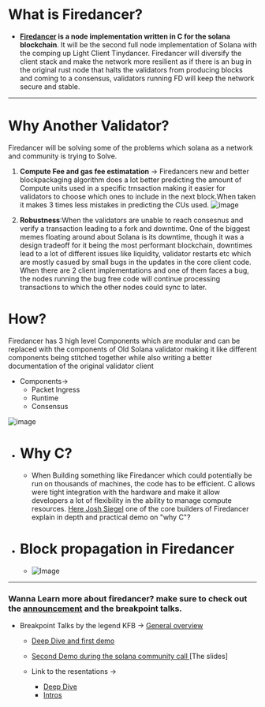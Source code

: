  # What is Firedancer?
- **[Firedancer](https://jumpcrypto.com/firedancer/) is a node implementation written in C for the solana blockchain**. It will be the second full node implementation of Solana with the comping up Light Client Tinydancer. Firedancer will diversify the client stack and make the network more resilient as if there is an bug in the original rust node that halts the validators from producing blocks and coming to a consensus, validators running FD will keep the network secure and stable.
- ---
# Why Another Validator?
Firedancer will be solving some of the problems which solana as a network and community is trying to Solve.
1. **Compute Fee and gas fee estimatation** -> Firedancers new and better blockpackaging algorithm does a lot better predicting the amount of Compute units used in a specific trnsaction making it easier for validators to choose which ones to include in the next block.When taken it makes 3 times less mistakes in predicting the CUs used. ![image](https://user-images.githubusercontent.com/88841339/224479879-466202fb-d085-4c93-beb6-22d6c3885a44.png)

2. **Robustness**:When the validators are unable to reach consesnus and verify a transaction leading to a fork and downtime. One of the biggest memes floating around about Solana is its downtime, though it was a design tradeoff for it being the most performant blockchain, downtimes lead to a lot of different issues like liquidity, validator restarts etc which are mostly casued by small bugs in the updates in the core client code. 
When there are 2 client implementations and one of them faces a bug, the nodes running the bug free code will continue processing transactions to which the other nodes could sync to later. 
		
 # How?
 Firedancer has 3 high level Components which are modular and can be replaced with the components of Old Solana validator making it like different  components being stitched together while also writing a better documentation of the original validator client
- Components->
	- 	Packet Ingress
	- 	Runtime
	- 	Consensus

 ![image](https://user-images.githubusercontent.com/88841339/224098753-4a62136a-aad7-4343-89b0-f8c0fd45a990.png)

- # Why C?
	- When Building something like Firedancer which could potentially be run on thousands of machines, the code has to be efficient. C allows were tight integration with the hardware and make it allow developers a lot of flexibility in the ability to manage compute resources. [Here Josh Siegel](https://www.youtube.com/watch?v=9efhIs37hVI) one of the core builders of Firedancer explain in depth and practical demo on "why C"?
- # Block propagation in Firedancer
	- ![Image](https://pbs.twimg.com/media/FmSWXByXwAAD1oH?format=jpg&name=4096x4096)

---
	
### Wanna Learn more about firedancer? make sure to check out the [announcement](https://jumpcrypto.com/jump-vs-the-speed-of-light/) and the breakpoint talks.
- Breakpoint Talks by the legend KFB -> [General overview](https://www.youtube.com/watch?v=Dh6Yn2Odyr4)

	- [Deep Dive and first demo ](https://www.youtube.com/watch?v=YF-7duYCK54)
	
	- [Second Demo during the solana community call ](https://www.youtube.com/watch?v=zFS7MY4spBE)
			[The slides]
	- Link to the resentations ->
		- [Deep Dive](https://jump-assets.storage.googleapis.com/2022-11-06-bowers-et-al-deep-dive-final-embed-public.pdf)
		- [Intros](https://jump-assets.storage.googleapis.com/2022-11-05-bowers-et-al-hold-me-closer-frankendancer-breakpoint-2022-final-embed-public.pdf)
		 
	
	





